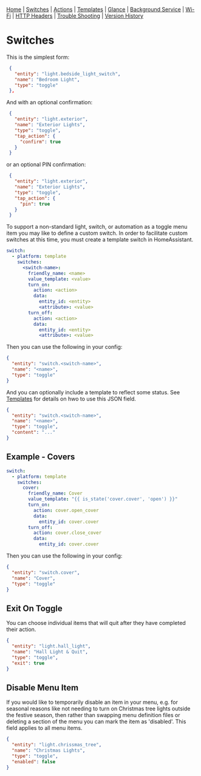 [Home](../README.md) | [Switches](Switches.md) | [Actions](Actions.md) | [Templates](Templates.md) | [Glance](Glance.md) | [Background Service](../BackgroundService.md) | [Wi-Fi](../Wi-Fi.md) | [HTTP Headers](../HTTP_Headers.md) | [Trouble Shooting](../TroubleShooting.md) | [Version History](../HISTORY.md)

# Switches

This is the simplest form:

```json
 {
   "entity": "light.bedside_light_switch",
   "name": "Bedroom Light",
   "type": "toggle"
 },
```

And with an optional confirmation:

```json
 {
   "entity": "light.exterior",
   "name": "Exterior Lights",
   "type": "toggle",
   "tap_action": {
     "confirm": true
   }
 }
```

or an optional PIN confirmation:

```json
 {
   "entity": "light.exterior",
   "name": "Exterior Lights",
   "type": "toggle",
   "tap_action": {
     "pin": true
   }
 }
```

To support a non-standard light, switch, or automation as a toggle menu item you may like to define a custom switch. In order to facilitate custom switches at this time, you must create a template switch in HomeAssistant.

```yaml
switch:
  - platform: template
    switches:
      <switch-name>:
        friendly_name: <name>
        value_template: <value>
        turn_on:
          action: <action>
          data:
            entity_id: <entity>
            <attribute>: <value>
        turn_off:
          action: <action>
          data:
            entity_id: <entity>
            <attribute>: <value>
```

Then you can use the following in your config:

```json
{
  "entity": "switch.<switch-name>",
  "name": "<name>",
  "type": "toggle"
}
```

And you can optionally include a template to reflect some status. See [Templates](Templates.md) for details on hwo to use this JSON field.

```json
{
  "entity": "switch.<switch-name>",
  "name": "<name>",
  "type": "toggle",
  "content": "..."
}
```

## Example - Covers

```yaml
switch:
  - platform: template
    switches:
      cover:
        friendly_name: Cover
        value_template: "{{ is_state('cover.cover', 'open') }}"
        turn_on:
          action: cover.open_cover
          data:
            entity_id: cover.cover
        turn_off:
          action: cover.close_cover
          data:
            entity_id: cover.cover
```

Then you can use the following in your config:

```json
{
  "entity": "switch.cover",
  "name": "Cover",
  "type": "toggle"
}
```

## Exit On Toggle

You can choose individual items that will quit after they have completed their action.

```json
{
  "entity": "light.hall_light",
  "name": "Hall Light & Quit",
  "type": "toggle",
  "exit": true
}
```

## Disable Menu Item

If you would like to temporarily disable an item in your menu, e.g. for seasonal reasons like not needing to turn on Christmas tree lights outside the festive season, then rather than swapping menu definition files or deleting a section of the menu you can mark the item as 'disabled'. This field applies to all menu items.

```json
{
  "entity": "light.chrissmas_tree",
  "name": "Christmas Lights",
  "type": "toggle",
  "enabled": false
}
```
